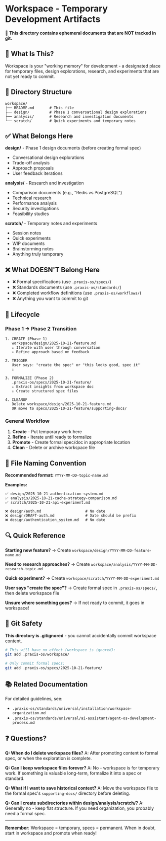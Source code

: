 # Workspace - Temporary Development Artifacts

🚨 **This directory contains ephemeral documents that are NOT tracked in git.**

## 🎯 What Is This?

Workspace is your "working memory" for development - a designated place for temporary files, design explorations, research, and experiments that are not yet ready to commit.

## 📁 Directory Structure

```
workspace/
├── README.md       # This file
├── design/         # Phase 1 conversational design explorations
├── analysis/       # Research and investigation documents
└── scratch/        # Quick experiments and temporary notes
```

## ✅ What Belongs Here

**design/** - Phase 1 design documents (before creating formal spec)
- Conversational design explorations
- Trade-off analysis
- Approach proposals
- User feedback iterations

**analysis/** - Research and investigation
- Comparison documents (e.g., "Redis vs PostgreSQL")
- Technical research
- Performance analysis
- Security investigations
- Feasibility studies

**scratch/** - Temporary notes and experiments
- Session notes
- Quick experiments
- WIP documents
- Brainstorming notes
- Anything truly temporary

## ❌ What DOESN'T Belong Here

- ❌ Formal specifications (use `.praxis-os/specs/`)
- ❌ Standards documents (use `.praxis-os/standards/`)
- ❌ Completed workflow definitions (use `.praxis-os/workflows/`)
- ❌ Anything you want to commit to git

## 🔄 Lifecycle

### Phase 1 → Phase 2 Transition

```
1. CREATE (Phase 1)
   workspace/design/2025-10-21-feature.md
   ↓ Iterate with user through conversation
   ↓ Refine approach based on feedback

2. TRIGGER
   User says: "create the spec" or "this looks good, spec it"
   ↓

3. FORMALIZE (Phase 2)
   .praxis-os/specs/2025-10-21-feature/
   ↓ Extract insights from workspace doc
   ↓ Create structured spec files

4. CLEANUP
   Delete workspace/design/2025-10-21-feature.md
   OR move to specs/2025-10-21-feature/supporting-docs/
```

### General Workflow

1. **Create** - Put temporary work here
2. **Refine** - Iterate until ready to formalize
3. **Promote** - Create formal spec/doc in appropriate location
4. **Clean** - Delete or archive workspace file

## 📝 File Naming Convention

**Recommended format:** `YYYY-MM-DD-topic-name.md`

**Examples:**
```
✅ design/2025-10-21-authentication-system.md
✅ analysis/2025-10-21-cache-strategy-comparison.md
✅ scratch/2025-10-21-api-experiment.md

❌ design/auth.md                    # No date
❌ design/DRAFT-auth.md              # Date should be prefix
❌ design/authentication_system.md   # No date
```

## 🔍 Quick Reference

**Starting new feature?**
→ Create `workspace/design/YYYY-MM-DD-feature-name.md`

**Need to research approaches?**
→ Create `workspace/analysis/YYYY-MM-DD-research-topic.md`

**Quick experiment?**
→ Create `workspace/scratch/YYYY-MM-DD-experiment.md`

**User says "create the spec"?**
→ Create formal spec in `.praxis-os/specs/`, then delete workspace file

**Unsure where something goes?**
→ If not ready to commit, it goes in workspace!

## 🚫 Git Safety

**This directory is .gitignored** - you cannot accidentally commit workspace content.

```bash
# This will have no effect (workspace is ignored):
git add .praxis-os/workspace/

# Only commit formal specs:
git add .praxis-os/specs/2025-10-21-feature/
```

## 📚 Related Documentation

For detailed guidelines, see:
- `.praxis-os/standards/universal/installation/workspace-organization.md`
- `.praxis-os/standards/universal/ai-assistant/agent-os-development-process.md`

## ❓ Questions?

**Q: When do I delete workspace files?**
A: After promoting content to formal spec, or when the exploration is complete.

**Q: Can I keep workspace files forever?**
A: No - workspace is for temporary work. If something is valuable long-term, formalize it into a spec or standard.

**Q: What if I want to save historical context?**
A: Move the workspace file to the formal spec's `supporting-docs/` directory before deleting.

**Q: Can I create subdirectories within design/analysis/scratch/?**
A: Generally no - keep flat structure. If you need organization, you probably need a formal spec.

---

**Remember:** Workspace = temporary, specs = permanent. When in doubt, start in workspace and promote when ready!
